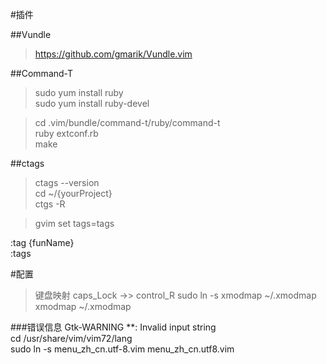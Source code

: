 #插件

##Vundle
>https://github.com/gmarik/Vundle.vim

##Command-T
>sudo yum install ruby  
>sudo yum install ruby-devel  

>cd .vim/bundle/command-t/ruby/command-t  
>ruby extconf.rb  
>make  
  
##ctags
>ctags --version  
>cd ~/{yourProject}  
>ctgs -R  

>gvim
>set tags=tags

:tag {funName}  
:tags  

#配置
>键盘映射 caps_Lock ->> control_R
>sudo ln -s xmodmap ~/.xmodmap  
>xmodmap ~/.xmodmap

###错误信息
Gtk-WARNING **: Invalid input string  
cd /usr/share/vim/vim72/lang  
sudo ln -s menu_zh_cn.utf-8.vim menu_zh_cn.utf8.vim  
 

